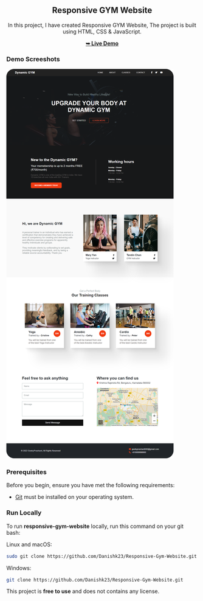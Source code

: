<div align="center">
  
 
  <br />

  <h2 align="center">Responsive GYM Website</h2>

  In this project, I have created Responsive GYM Website, The project is built using HTML, CSS & JavaScript.

  <a href="https://danishk23.github.io/Responsive-Gym-Website/"><strong>➥ Live Demo</strong></a>

</div>

### Demo Screeshots

![Responsive GYM Website Desktop Demo](./readme-images/Responsive-GYM-Website.png "Desktop Demo")

### Prerequisites

Before you begin, ensure you have met the following requirements:

* [Git](https://git-scm.com/downloads "Download Git") must be installed on your operating system.

### Run Locally

To run **responsive-gym-website** locally, run this command on your git bash:

Linux and macOS:

```bash
sudo git clone https://github.com/Danishk23/Responsive-Gym-Website.git
```

Windows:

```bash
git clone https://github.com/Danishk23/Responsive-Gym-Website.git
```

This project is **free to use** and does not contains any license.
